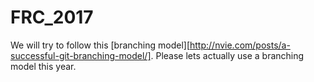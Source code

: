 # FRC_2017

We will try to follow this [branching model][http://nvie.com/posts/a-successful-git-branching-model/]. Please lets actually use a branching model this year.
